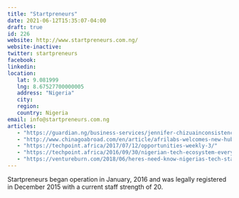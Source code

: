 ```yaml
---
title: "Startpreneurs"
date: 2021-06-12T15:35:07-04:00
draft: true
id: 226
website: http://www.startpreneurs.com.ng/
website-inactive: 
twitter: startpreneurs
facebook: 
linkedin: 
location: 
   lat: 9.081999
   lng: 8.67527700000005
   address: "Nigeria"
   city: 
   region: 
   country: Nigeria
email: info@startpreneurs.com.ng
articles:
   - "https://guardian.ng/business-services/jennifer-chizuainconsistency-poor-policy-implementation-bane-of-businesses/"
   - "http://www.chinagoabroad.com/en/article/afrilabs-welcomes-new-hubs-into-its-pan-african-network"
   - "https://techpoint.africa/2017/07/12/opportunities-weekly-3/"
   - "https://techpoint.africa/2016/09/30/nigerian-tech-ecosystem-everything-you-need-to-know/"
   - "https://ventureburn.com/2018/06/heres-need-know-nigerias-tech-startup-ecosystem/"
---
```

Startpreneurs began operation in January, 2016 and was legally registered in December 2015 with a current staff strength of 20.  
